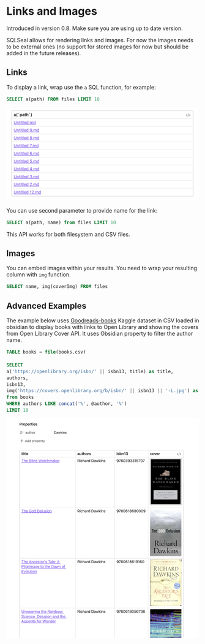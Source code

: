 # Links and Images
Introduced in version 0.8. Make sure you are using up to date version.

SQLSeal allows for rendering links and images. For now the images needs to be external ones (no support for stored images for now but should be added in the future releases).

## Links
To display a link, wrap use the `a` SQL function, for example:
```sql
SELECT a(path) FROM files LIMIT 10
```
![Example of links](./links.png)

You can use second parameter to provide name for the link:

```sql
SELECT a(path, name) from files LIMIT 10
```


This API works for both filesystem and CSV files.

## Images
You can embed images within your results. You need to wrap your resulting column with `img` function.

```sql
SELECT name, img(coverImg) FROM files
```

## Advanced Examples
The example below uses [Goodreads-books](https://www.kaggle.com/datasets/jealousleopard/goodreadsbooks) Kaggle dataset in CSV loaded in obsidian to display books with links to Open Library and showing the covers from Open Library Cover API. It uses Obsidian property to filter the author name.


```sql
TABLE books = file(books.csv)

SELECT
a('https://openlibrary.org/isbn/' || isbn13, title) as title,
authors,
isbn13,
img('https://covers.openlibrary.org/b/isbn/' || isbn13 || '-L.jpg') as cover
from books
WHERE authors LIKE concat('%', @author, '%')
LIMIT 10
```

![Advanced links and images](links-and-images-advanced.png)